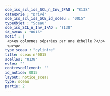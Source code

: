 ```yaml
---
sce_iss_scl_iss_SCL_n_Inv_IFAO : "8138"
categorie : "privé"
sce_iss_scl_iss_SCE_id_sceau : "0015"
typeObjet : "Sceau"
sce_iss_SCL_n_Inv_IFAO : "8138"
id_sceau : "0015"
motif : |
 <p>en colonnes séparées par une échelle ?</p>
 <p><p>
type_sceau : "cylindre"
title: sceau n°0015
scelles: "8138"
notes: ""
contrescellement: ""
id_notice: 0015
layout: notice_sceau
type: sceau
partie: 2
---
```


